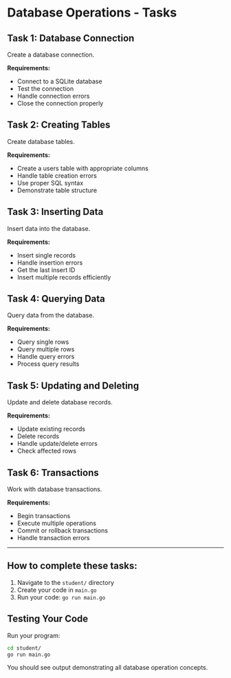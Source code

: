 # Database Operations - Tasks

## Task 1: Database Connection
Create a database connection.

**Requirements:**
- Connect to a SQLite database
- Test the connection
- Handle connection errors
- Close the connection properly

## Task 2: Creating Tables
Create database tables.

**Requirements:**
- Create a users table with appropriate columns
- Handle table creation errors
- Use proper SQL syntax
- Demonstrate table structure

## Task 3: Inserting Data
Insert data into the database.

**Requirements:**
- Insert single records
- Handle insertion errors
- Get the last insert ID
- Insert multiple records efficiently

## Task 4: Querying Data
Query data from the database.

**Requirements:**
- Query single rows
- Query multiple rows
- Handle query errors
- Process query results

## Task 5: Updating and Deleting
Update and delete database records.

**Requirements:**
- Update existing records
- Delete records
- Handle update/delete errors
- Check affected rows

## Task 6: Transactions
Work with database transactions.

**Requirements:**
- Begin transactions
- Execute multiple operations
- Commit or rollback transactions
- Handle transaction errors

---

## How to complete these tasks:

1. Navigate to the `student/` directory
2. Create your code in `main.go`
3. Run your code: `go run main.go`


## Testing Your Code

Run your program:
```bash
cd student/
go run main.go
```

You should see output demonstrating all database operation concepts.